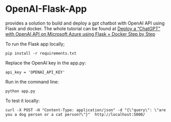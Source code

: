 # OpenAI-Flask-App
provides a solution to build and deploy a gpt chatbot with OpenAI API using Flask and docker.
The whole tutorial can be found at [Deploy a “ChatGPT” with OpenAI API on Microsoft Azure using Flask + Docker Step by Step](https://medium.com/@mengmengliu24/deploy-a-chatgpt-with-openai-api-on-microsoft-azure-using-flask-docker-step-by-step-d7470b930672)

To run the Flask app locally;
```
pip install -r requirements.txt
```

Replace the OpenAI key in the app.py:
```
api_key = 'OPENAI_API_KEY'
```

Run in the command line:
```
python app.py
```

To test it locally:
```
curl -X POST -H "Content-Type: application/json" -d "{\"query\": \"are you a dog person or a cat person?\"}"  http://localhost:5000/
```

